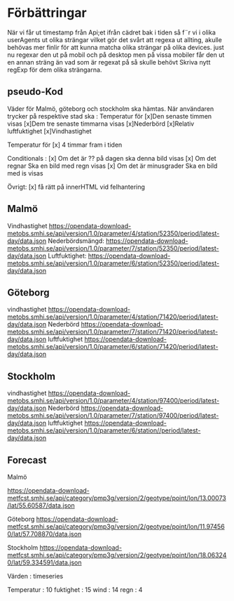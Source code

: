 # Förbättringar

När vi får ut timestamp från Api;et ifrån cädret bak i tiden så f¨r vi i olika userAgents ut olika strängar vilket gör det svårt att regexa ut allting, akulle behövas mer finlir för att kunna matcha olika strängar på olika devices. just nu regexar den ut på mobil och på desktop men på vissa mobiler får den ut en annan sträng än vad som är regexat på så skulle behövt Skriva nytt regExp för dem olika strängarna.

## pseudo-Kod

Väder för Malmö, göteborg och stockholm ska hämtas.
När användaren trycker på respektive stad ska :
Temperatur för 
        [x]Den senaste timmen visas
        [x]Dem tre senaste timmarna visas
        [x]Nederbörd
        [x]Relativ luftfuktighet
        [x]Vindhastighet

Temperatur för 
       [x] 4 timmar fram i tiden 

Conditionals :
    [x] Om det är ?? på dagen ska denna bild visas
    [x] Om det regnar Ska en bild med regn visas
    [x] Om det är minusgrader Ska en bild med is visas

Övrigt:
    [x] få rätt på innerHTML vid felhantering




## Malmö

Vindhastighet 
https://opendata-download-metobs.smhi.se/api/version/1.0/parameter/4/station/52350/period/latest-day/data.json
Nederbördsmängd:
https://opendata-download-metobs.smhi.se/api/version/1.0/parameter/7/station/52350/period/latest-day/data.json
Luftfuktighet:
https://opendata-download-metobs.smhi.se/api/version/1.0/parameter/6/station/52350/period/latest-day/data.json


## Göteborg
vindhastighet
https://opendata-download-metobs.smhi.se/api/version/1.0/parameter/4/station/71420/period/latest-day/data.json
Nederbörd
https://opendata-download-metobs.smhi.se/api/version/1.0/parameter/7/station/71420/period/latest-day/data.json
luftfuktighet
https://opendata-download-metobs.smhi.se/api/version/1.0/parameter/6/station/71420/period/latest-day/data.json


## Stockholm 
vindhastighet
https://opendata-download-metobs.smhi.se/api/version/1.0/parameter/4/station/97400/period/latest-day/data.json
Nederbörd
https://opendata-download-metobs.smhi.se/api/version/1.0/parameter/7/station/97400/period/latest-day/data.json
luftfuktighet
https://opendata-download-metobs.smhi.se/api/version/1.0/parameter/6/station//period/latest-day/data.json

## Forecast
Malmö

https://opendata-download-metfcst.smhi.se/api/category/pmp3g/version/2/geotype/point/lon/13.00073/lat/55.60587/data.json

Göteborg
https://opendata-download-metfcst.smhi.se/api/category/pmp3g/version/2/geotype/point/lon/11.974560/lat/57.708870/data.json

Stockholm
https://opendata-download-metfcst.smhi.se/api/category/pmp3g/version/2/geotype/point/lon/18.063240/lat/59.334591/data.json

Värden :
timeseries

Temperatur : 10
fuktighet : 15
wind : 14
regn : 4